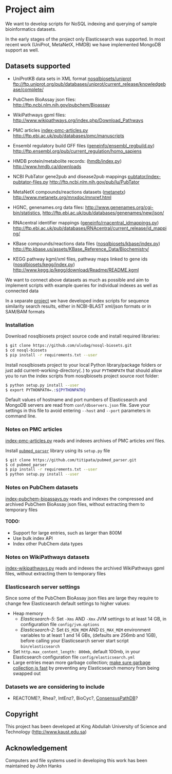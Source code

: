 # Project aim 

We want to develop scripts for NoSQL indexing and querying of sample
bioinformatics datasets.

In the early stages of the project only Elasticsearch was supported.
In most recent work (UniProt, MetaNetX, HMDB) we have implemented MongoDB
support as well.


## Datasets supported

* UniProtKB data sets in XML format
  [nosqlbiosets/uniprot]()
  ftp://ftp.uniprot.org/pub/databases/uniprot/current_release/knowledgebase/complete/
  
* PubChem BioAssay json files: http://ftp.ncbi.nlm.nih.gov/pubchem/Bioassay

* WikiPathways gpml files: http://www.wikipathways.org/index.php/Download_Pathways

* PMC articles
  [index-pmc-articles.py]()
  http://ftp.ebi.ac.uk/pub/databases/pmc/manuscripts

* Ensembl regulatory build GFF files
  ([geneinfo/ensembl_regbuild.py]())
  http://ftp.ensembl.org/pub/current_regulation/homo_sapiens

* HMDB protein/metabolite records:
  ([hmdb/index.py]())
  http://www.hmdb.ca/downloads

* NCBI PubTator gene2pub and disease2pub mappings
  [pubtator/index-pubtator-files.py]()
  http://ftp.ncbi.nlm.nih.gov/pub/lu/PubTator

* MetaNetX compounds/reactions datasets
  ([metanetx]())
  http://www.metanetx.org/mnxdoc/mnxref.html

* HGNC, genenames.org data files: http://www.genenames.org/cgi-bin/statistics,
  http://ftp.ebi.ac.uk/pub/databases/genenames/new/json/

* RNAcentral identifier mappings
  ([geneinfo/rnacentral_idmappings.py]())
  http://ftp.ebi.ac.uk/pub/databases/RNAcentral/current_release/id_mapping/

* KBase compounds/reactions data files
  ([nosqlbiosets/kbase/index.py]())
  http://ftp.kbase.us/assets/KBase_Reference_Data/Biochemistry/

* KEGG pathway kgml/xml files, pathway maps linked to gene ids
  ([nosqlbiosets/kegg/index.py]())
  http://www.kegg.jp/kegg/download/Readme/README.kgml

We want to connect above datasets as much as possible
and aim to implement scripts with example queries for individual indexes
as well as connected data

In a separate [project](https://github.com/uludag/hspsdb-indexer)
we have developed index scripts for sequence
similarity search results, either in NCBI-BLAST xml/json formats
or in SAM/BAM formats

### Installation

Download nosqlbiosets project source code and install required libraries:
```bash
$ git clone https://github.com/uludag/nosql-biosets.git
$ cd nosql-biosets
$ pip install -r requirements.txt --user
```

Install nosqlbiosets project to your local Python library/package folders or
just add current-working-directory(`.`) to your `PYTHONPATH` that should allow
you to run the index scripts from nosqlbiosets project source root folder:
```bash
$ python setup.py install --user
$ export PYTHONPATH=.:${PYTHONPATH}
```

Default values of hostname and port numbers of Elasticsearch and MongoDB servers
are read from `conf/dbservers.json` file. Save your settings in this file
to avoid entering `--host` and `--port` parameters in command line.

### Notes on PMC articles

[index-pmc-articles.py]() reads and indexes archives
of PMC articles xml files.

Install [`pubmed_parser`](https://github.com/titipata/pubmed_parser/)
 library using its `setup.py` file
```bash
$ git clone https://github.com/titipata/pubmed_parser.git
$ cd pubmed_parser
$ pip install -r requirements.txt --user
$ python setup.py install --user
```

### Notes on PubChem datasets

[index-pubchem-bioassays.py]() reads and indexes
the compressed and archived PubChem BioAssay json files,
without extracting them to temporary files

#### TODO:
* Support for large entries, such as larger than 800M
* Use bulk index API
* Index other PubChem data types

### Notes on WikiPathways datasets

[index-wikipathways.py](index-wikipathways.py) reads and indexes
the archived WikiPathways gpml files,
without extracting them to temporary files

### Elasticsearch server settings
Since some of the PubChem BioAssay json files are large they require to change
few Elasticsearch default settings to higher values:

* Heap memory
    * _Elasticsearch-5_: Set `-Xms` AND `-Xmx` JVM settings to at least 14 GB,
    in configuration file `config/jvm.options`
    * _Elasticsearch-2_: Set `ES_MIN_MEM` AND `ES_MAX_MEM` environment variables
     to at least 1 and 14 GBs,
     (defaults are 256mb and 1GB), before calling your Elasticsearch server
    start script `bin/elasticsearch`
* Set `http.max_content_length: 800mb`, default 100mb,
  in your Elasticsearch configuration file `config/elasticsearch.yml`
* Large entries mean more garbage collection;
  [make sure garbage collection is fast](
https://www.elastic.co/guide/en/elasticsearch/reference/current/setup-configuration-memory.html) 
  by preventing any Elasticsearch memory from being swapped out 

### Datasets we are considering to include
* REACTOME?, Rhea?, IntEnz?, BioCyc?, [ConsensusPathDB](http://cpdb.molgen.mpg.de/)?

## Copyright
This project has been developed
at King Abdullah University of Science and Technology (http://www.kaust.edu.sa)

## Acknowledgement
Computers and file systems used in developing this work has been maintained by John Hanks
